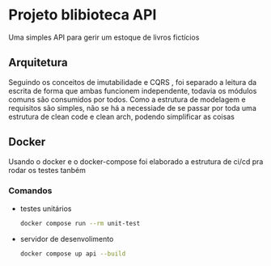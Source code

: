 # Projeto blibioteca API

Uma simples API para gerir um estoque de livros fictícios

## Arquitetura

Seguindo os conceitos de imutabilidade e CQRS , foi separado a leitura da escrita de forma que ambas funcionem independente, todavia os módulos comuns são consumidos por todos.
Como a estrutura de modelagem e requisitos são simples, não se há a necessiade de se passar por toda uma estrutura de clean code e clean arch, podendo simplificar as coisas

## Docker

Usando o docker e o docker-compose foi elaborado a estrutura de ci/cd pra rodar os testes tanbém

### Comandos

- testes unitários
  ```bash
  docker compose run --rm unit-test
  ```
- servidor de desenvolimento

  ```bash
  docker compose up api --build
  ```
